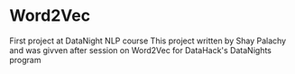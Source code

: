 # Word2Vec
First project at DataNight NLP course 
This project written by Shay Palachy and was givven after session on Word2Vec for DataHack's DataNights program
